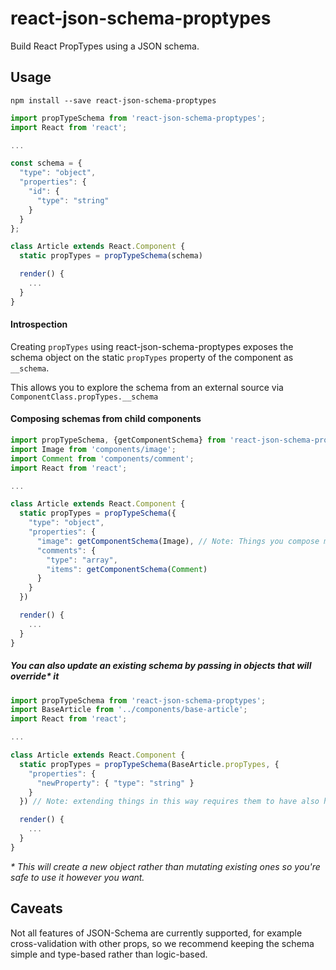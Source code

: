 # react-json-schema-proptypes

Build React PropTypes using a JSON schema.

## Usage

`npm install --save react-json-schema-proptypes`

```js
import propTypeSchema from 'react-json-schema-proptypes';
import React from 'react';

...

const schema = {
  "type": "object",
  "properties": {
    "id": {
      "type": "string"
    }
  }
};

class Article extends React.Component {
  static propTypes = propTypeSchema(schema)

  render() {
    ...
  }
}

```

#### Introspection

Creating `propTypes` using react-json-schema-proptypes exposes the schema object on the static `propTypes` property of the component as `__schema`.

This allows you to explore the schema from an external source via `ComponentClass.propTypes.__schema`

#### Composing schemas from child components

```js
import propTypeSchema, {getComponentSchema} from 'react-json-schema-proptypes';
import Image from 'components/image';
import Comment from 'components/comment';
import React from 'react';

...

class Article extends React.Component {
  static propTypes = propTypeSchema({
    "type": "object",
    "properties": {
      "image": getComponentSchema(Image), // Note: Things you compose must have been curated with react-json-schema-proptypes
      "comments": {
        "type": "array",
        "items": getComponentSchema(Comment)
      }
    }
  })

  render() {
    ...
  }
}

```

##### You can also update an existing schema by passing in objects that will override* it

```js
import propTypeSchema from 'react-json-schema-proptypes';
import BaseArticle from '../components/base-article';
import React from 'react';

...

class Article extends React.Component {
  static propTypes = propTypeSchema(BaseArticle.propTypes, {
    "properties": {
      "newProperty": { "type": "string" }
    }
  }) // Note: extending things in this way requires them to have also have been curated with react-json-schema-proptypes

  render() {
    ...
  }
}

```

_* This will create a new object rather than mutating existing ones so you're safe to use it however you want._

## Caveats

Not all features of JSON-Schema are currently supported, for example cross-validation with other props, so we recommend keeping the schema simple and type-based rather than logic-based.
